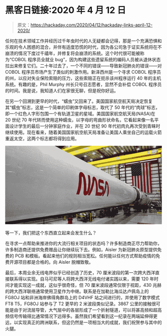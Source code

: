 # 黑客日链接:2020 年 4 月 12 日

> 原文：<https://hackaday.com/2020/04/12/hackaday-links-april-12-2020/>

任何在技术领域工作并经历过千年虫时代的人无疑都会记得，那是一个充满恐惧和乐观的令人困惑的混合，并伴有适度恐慌的时代，因为各公司急于证实系统将在不崩溃的情况下度过千禧年，并修复将会崩溃的系统。这个时代很可能被称为“COBOL 程序员全就业 bug”，因为构建这些遗留系统的编码人员被从退休状态拉出来修复它们。二十年过去了，一个不同的错误——导致新冠肺炎的错误——对 COBOL 程序员市场产生了类似的刺激作用。新泽西州是一个寻求 COBOL 程序员的州，以应对失业保险索赔的压力，这些索赔正在扼杀该州程序运行 40 年的主机系统。有趣的是，Phil Murphy 州长只号召志愿者，显然不会补偿 COBOL 程序员的时间。我是说，我知道人们在家很无聊，但是祝你好运。

在另一个回溯到更早的时代，“蠕虫”又回来了。美国国家航空航天局决定恢复其“蠕虫”标志，这是一个简单的印刷体字母标志，取代了 50 年代的“肉球”标志，即一个红色人字形包围一个有轨道卫星的星域。美国国家航空航天局(NASA)在 20 世纪 70 年代转而使用这种蠕虫，以字母的弯曲形状命名，它看起来像一名平面设计学生的最后一分钟家庭作业，并在 20 世纪 90 年代初肉丸再次受到青睐时继续使用。现在看来，随着美国国家航空航天局准备让美国人乘坐自己的运载火箭重返太空，这两个标志都将得到应用。

[![](img/95aedec2d6283b3a878e0a7832a795ef.png)](https://hackaday.com/wp-content/uploads/2020/04/demo-2_nasa-logo-20200401-img_4007_featured.png) 

等一下，我们把这个东西直立起来会发生什么？



在寻求一点帮助来推进你的大流行相关项目的状态吗？许多制造商正尽力帮助你，许多制造商还提供免费赠品让你继续玩下去。例如，Aisler 为新冠肺炎原型提供免费的 PCB 和模板。看起来他们的规则相当宽松。任何能以任何方式帮助疫情的免费开源项目都是合格的。向 Aisler 脱帽致敬。

最后，本周业余无线电界似乎已经创造了历史，70 厘米波段的第一次跨大西洋直接联系得以实现。自马可尼等人将跨大西洋无线电付诸实践以来，需要 120 年时间才能实现这一成就，这似乎很奇怪，但 70 厘米波段通常仅限于视距，430 兆赫的跨大西洋联络通常使用卫星作为中继。联系是在加勒比海瓜达卢佩岛上的 FG8OJ 站和非洲海岸佛得角群岛上的 D4VHF 站之间进行的，并使用了数字模式 FT8 T5，FG8OJ 站参与了 T2 更早的 2 米波段类似记录。3867 公里的接触很可能是由于对流层导管，大气层中的各层形成了一个折射隧道，可以将甚高频和超高频信号传输得比通常情况下远得多。虽然我们希望看到这一纪录在两端延伸得更远，以实现真正的跨洲联系，但这仍然是一项相当大的成就，我们祝贺参与其中的火腿。